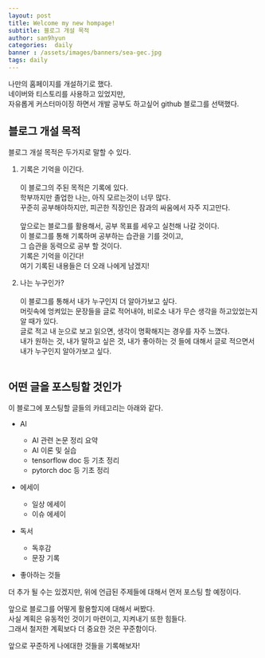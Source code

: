 ```yaml
---
layout: post
title: Welcome my new hompage!
subtitle: 블로그 개설 목적
author: san9hyun
categories:  daily 
banner : /assets/images/banners/sea-gec.jpg
tags: daily
---
```



나만의 홈페이지를 개설하기로 했다. <br>
네이버와 티스토리를 사용하고 있었지만,<br>
자유롭게 커스터마이징 하면서 개발 공부도 하고싶어 github 블로그를 선택했다. <br>


## 블로그 개설 목적

블로그 개설 목적은 두가지로 말할 수 있다. <br>

1. 기록은 기억을 이긴다. <br>
   <br>
   이 블로그의 주된 목적은 기록에 있다. <br>
   학부까지만 졸업한 나는, 아직 모르는것이 너무 많다. <br>
   꾸준히 공부해야하지만, 피곤한 직장인은 잠과의 싸움에서 자주 지고만다.<br>
   <br>
   앞으로는 블로그를 활용해서, 공부 목표를 세우고 실천해 나갈 것이다.<br>
   이 블로그를 통해 기록하며 공부하는 습관을 기를 것이고,<br>
   그 습관을 동력으로 공부 할 것이다.<br>
   기록은 기억을 이긴다! <br>
   여기 기록된 내용들은 더 오래 나에게 남겠지!
    

2. 나는 누구인가? <br>
   <br>
   이 블로그를 통해서 내가 누구인지 더 알아가보고 싶다.<br>
   머릿속에 엉켜있는 문장들을 글로 적어내야, 비로소 내가 무슨 생각을 하고있었는지 알 때가 있다.<br>
   글로 적고 내 눈으로 보고 읽으면, 생각이 명확해지는 경우를 자주 느꼈다.<br>
   내가 원하는 것, 내가 말하고 싶은 것, 내가 좋아하는 것 들에 대해서 글로 적으면서<br>
   내가 누구인지 알아가보고 싶다.<br>
   <br>
   

## 어떤 글을 포스팅할 것인가

이 블로그에 포스팅할 글들의 카테고리는 아래와 같다.

- AI
  - AI 관련 논문 정리 요약
  - AI 이론 및 실습
  - tensorflow doc 등 기초 정리
  - pytorch doc 등 기초 정리
  

- 에세이
  - 일상 에세이
  - 이슈 에세이
  

- 독서
  - 독후감
  - 문장 기록


- 좋아하는 것들

더 추가 될 수는 있겠지만, 위에 언급된 주제들에 대해서 먼저 포스팅 할 예정이다. <br>


앞으로 블로그를 어떻게 활용할지에 대해서 써봤다.<br>
사실 계획은 유동적인 것이기 마련이고, 지켜내기 또한 힘들다.<br>
그래서 철저한 계획보다 더 중요한 것은 꾸준함이다.<br>

앞으로 꾸준하게 나에대한 것들을 기록해보자!




<!--<h2>About</h2>-->

<!--<p>-->
<!--:art:&nbsp;Yet another theme for elegant writers with modern flat style-->
<!--and beautiful night mode.-->
<!--</p>-->

<!--<p>-->
<!--Hey, nice to meet you, you found this Jekyll theme. Here the yet another-->
<!--theme is a modern theme, and it's quite clear, clean and neat for writers-->
<!--and posts.-->
<!--</p>-->

